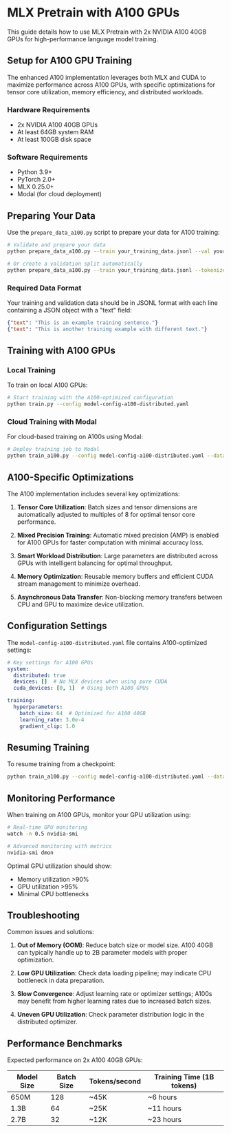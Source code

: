 # MLX Pretrain with A100 GPUs

This guide details how to use MLX Pretrain with 2x NVIDIA A100 40GB GPUs for high-performance language model training.

## Setup for A100 GPU Training

The enhanced A100 implementation leverages both MLX and CUDA to maximize performance across A100 GPUs, with specific optimizations for tensor core utilization, memory efficiency, and distributed workloads.

### Hardware Requirements

- 2x NVIDIA A100 40GB GPUs
- At least 64GB system RAM
- At least 100GB disk space

### Software Requirements

- Python 3.9+
- PyTorch 2.0+
- MLX 0.25.0+
- Modal (for cloud deployment)

## Preparing Your Data

Use the `prepare_data_a100.py` script to prepare your data for A100 training:

```bash
# Validate and prepare your data
python prepare_data_a100.py --train your_training_data.jsonl --val your_validation_data.jsonl --tokenizer ./tokenizer --output-dir ./data

# Or create a validation split automatically
python prepare_data_a100.py --train your_training_data.jsonl --tokenizer ./tokenizer --create-val-split --val-ratio 0.05 --output-dir ./data
```

### Required Data Format

Your training and validation data should be in JSONL format with each line containing a JSON object with a "text" field:

```json
{"text": "This is an example training sentence."}
{"text": "This is another training example with different text."}
```

## Training with A100 GPUs

### Local Training

To train on local A100 GPUs:

```bash
# Start training with the A100-optimized configuration
python train.py --config model-config-a100-distributed.yaml
```

### Cloud Training with Modal

For cloud-based training on A100s using Modal:

```bash
# Deploy training job to Modal
python train_a100.py --config model-config-a100-distributed.yaml --data-dir ./data
```

## A100-Specific Optimizations

The A100 implementation includes several key optimizations:

1. **Tensor Core Utilization**: Batch sizes and tensor dimensions are automatically adjusted to multiples of 8 for optimal tensor core performance.

2. **Mixed Precision Training**: Automatic mixed precision (AMP) is enabled for A100 GPUs for faster computation with minimal accuracy loss.

3. **Smart Workload Distribution**: Large parameters are distributed across GPUs with intelligent balancing for optimal throughput.

4. **Memory Optimization**: Reusable memory buffers and efficient CUDA stream management to minimize overhead.

5. **Asynchronous Data Transfer**: Non-blocking memory transfers between CPU and GPU to maximize device utilization.

## Configuration Settings

The `model-config-a100-distributed.yaml` file contains A100-optimized settings:

```yaml
# Key settings for A100 GPUs
system:
  distributed: true
  devices: []  # No MLX devices when using pure CUDA 
  cuda_devices: [0, 1]  # Using both A100 GPUs

training:
  hyperparameters:
    batch_size: 64  # Optimized for A100 40GB
    learning_rate: 3.0e-4
    gradient_clip: 1.0
```

## Resuming Training

To resume training from a checkpoint:

```bash
python train_a100.py --config model-config-a100-distributed.yaml --data-dir ./data --checkpoint runs/your-model-name/checkpoints/step_10000_model.safetensors
```

## Monitoring Performance

When training on A100 GPUs, monitor your GPU utilization using:

```bash
# Real-time GPU monitoring
watch -n 0.5 nvidia-smi

# Advanced monitoring with metrics
nvidia-smi dmon
```

Optimal GPU utilization should show:

- Memory utilization >90%
- GPU utilization >95%
- Minimal CPU bottlenecks

## Troubleshooting

Common issues and solutions:

1. **Out of Memory (OOM)**: Reduce batch size or model size. A100 40GB can typically handle up to 2B parameter models with proper optimization.

2. **Low GPU Utilization**: Check data loading pipeline; may indicate CPU bottleneck in data preparation.

3. **Slow Convergence**: Adjust learning rate or optimizer settings; A100s may benefit from higher learning rates due to increased batch sizes.

4. **Uneven GPU Utilization**: Check parameter distribution logic in the distributed optimizer.

## Performance Benchmarks

Expected performance on 2x A100 40GB GPUs:

| Model Size | Batch Size | Tokens/second | Training Time (1B tokens) |
|------------|------------|---------------|---------------------------|
| 650M       | 128        | ~45K          | ~6 hours                  |
| 1.3B       | 64         | ~25K          | ~11 hours                 |
| 2.7B       | 32         | ~12K          | ~23 hours                 |